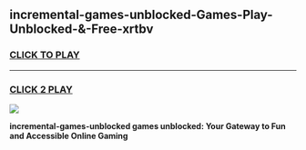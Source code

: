 
## incremental-games-unblocked-Games-Play-Unblocked-&-Free-xrtbv
<h3>
<a href="https://premium76.site?title=incremental-games-unblocked&ref=24A">CLICK TO PLAY</a></h3>
<hr>

<h3>
<a href="https://premium76.site?title=incremental-games-unblocked&ref=24A">CLICK 2 PLAY</a>
  
</h3>

<a href="https://premium76.site?title=incremental-games-unblocked&ref=24A"><img src="https://clearcache.store/games.png"></a>


**incremental-games-unblocked games unblocked: Your Gateway to Fun and Accessible Online Gaming**
